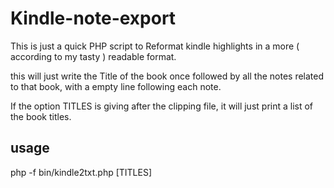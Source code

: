 # Kindle-note-export

This is just a quick PHP script to Reformat kindle highlights in a more 
( according to my tasty ) readable format.

this will just write the Title of the book once followed by all the 
notes related to that book, with a empty line following each note. 
  
If the option TITLES is giving after the clipping file, it will just print
a list of the book titles.

## usage

php -f bin/kindle2txt.php [TITLES]
